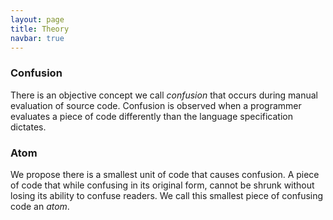 ```yaml
---
layout: page
title: Theory
navbar: true
---
```


### Confusion

There is an objective concept we call *confusion* that occurs during manual evaluation of source code.
Confusion is observed when a programmer evaluates a piece of code differently than the language specification dictates.

### Atom

We propose there is a smallest unit of code that causes confusion. A piece of code that while confusing in its original form, cannot be shrunk without losing its ability to confuse readers. We call this smallest piece of confusing code an *atom*.
